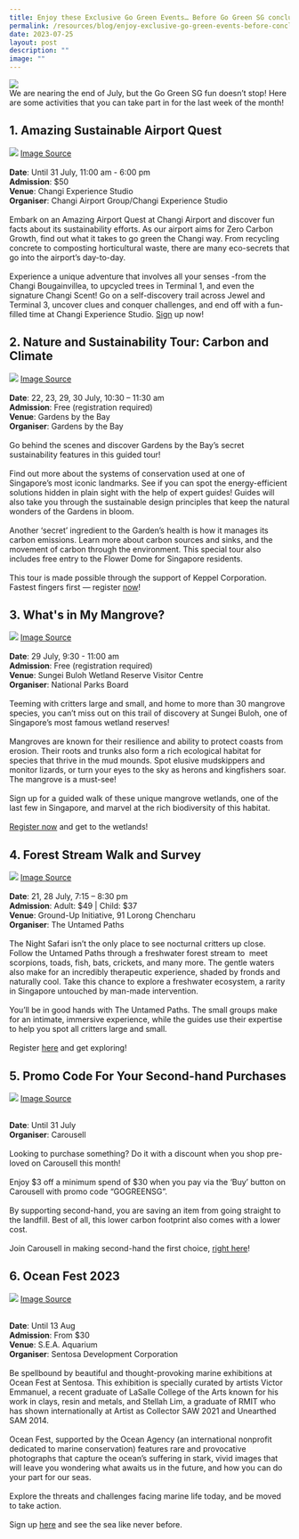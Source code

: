 ```yaml
---
title: Enjoy these Exclusive Go Green Events… Before Go Green SG concludes!
permalink: /resources/blog/enjoy-exclusive-go-green-events-before-concludes/
date: 2023-07-25
layout: post
description: ""
image: ""
---
```

![](/images/Blog/blog5banner.png)
<br>
We are nearing the end of July, but the Go Green SG fun doesn’t stop! Here are some activities that you can take part in for the last week of the month!

## 1. **Amazing Sustainable Airport Quest**<br>
![](/images/Blog/blog5-1.png)
<a target="_blank" href="https://cdlsustainability.com/climate-action/youth4climate/img_9130-2/">Image Source</a><br><br>
**Date**: Until 31 July, 11:00 am - 6:00 pm<br>
**Admission**: $50<br>
**Venue**: Changi Experience Studio<br>
**Organiser**: Changi Airport Group/Changi Experience Studio
<br><br>
Embark on an Amazing Airport Quest at Changi Airport and discover fun facts about its sustainability efforts. As our airport aims for Zero Carbon Growth, find out what it takes to go green the Changi way. From recycling concrete to composting horticultural waste, there are many eco-secrets that go into the airport’s day-to-day.
<br><br>
Experience a unique adventure that involves all your senses -from the Changi Bougainvillea, to upcycled trees in Terminal 1, and even the signature Changi Scent! Go on a self-discovery trail across Jewel and Terminal 3, uncover clues and conquer challenges, and end off with a fun-filled time at Changi Experience Studio. [Sign](https://www.gogreen.gov.sg/amazing-sustainable-airport-quest/) up now!

## 2. **Nature and Sustainability Tour: Carbon and Climate**<br>
![](/images/Blog/blog5-2.png)
<a target="_blank" href="https://www.gogreen.gov.sg/images/Tours/gbtb_carbonclimatetour.png">Image Source</a><br><br>
**Date**: 22, 23, 29, 30 July, 10:30 – 11:30 am<br>
**Admission**: Free (registration required)<br>
**Venue**: Gardens by the Bay<br>
**Organiser**: Gardens by the Bay
<br><br>
Go behind the scenes and discover Gardens by the Bay’s secret sustainability features in this guided tour!
<br><br>
Find out more about the systems of conservation used at one of Singapore’s most iconic landmarks. See if you can spot the energy-efficient solutions hidden in plain sight with the help of expert guides! Guides will also take you through the sustainable design principles that keep the natural wonders of the Gardens in bloom.
<br><br>
Another ‘secret’ ingredient to the Garden’s health is how it manages its carbon emissions. Learn more about carbon sources and sinks, and the movement of carbon through the environment. This special tour also includes free entry to the Flower Dome for Singapore residents.
<br><br>
This tour is made possible through the support of Keppel Corporation. Fastest fingers first — register [now](https://www.gogreen.gov.sg/nature-and-sustainability-tour-carbon-and-climate/)!

## 3. **What's in My Mangrove?**<br>
![](/images/Blog/blog5-3.jpeg)
<a target="_blank" href="https://www.gogreen.gov.sg/images/Tours/(new)%20whats%20in%20my%20mangrove.jpg">Image Source</a><br><br>
**Date**: 29 July, 9:30 - 11:00 am<br>
**Admission**: Free (registration required)<br>
**Venue**: Sungei Buloh Wetland Reserve Visitor Centre<br>
**Organiser**: National Parks Board
<br><br>
Teeming with critters large and small, and home to more than 30 mangrove species, you can’t miss out on this trail of discovery at Sungei Buloh, one of Singapore’s most famous wetland reserves!
<br><br>
Mangroves are known for their resilience and ability to protect coasts from erosion. Their roots and trunks also form a rich ecological habitat for species that thrive in the mud mounds. Spot elusive mudskippers and monitor lizards, or turn your eyes to the sky as herons and kingfishers soar. The mangrove is a must-see!
<br><br>
Sign up for a guided walk of these unique mangrove wetlands, one of the last few in Singapore, and marvel at the rich biodiversity of this habitat.
<br><br>
[Register now](https://www.gogreen.gov.sg/whats-in-my-mangrove/) and get to the wetlands!

## 4. **Forest Stream Walk and Survey**<br>
![](/images/Blog/blog5-4.jpeg)
<a target="_blank" href="https://www.gogreen.gov.sg/images/Tours/forest%20stream%20walk%20(new).jpg">Image Source</a><br><br>
**Date**: 21, 28 July, 7:15 – 8:30 pm<br>
**Admission**: Adult: $49 | Child: $37<br>
**Venue**: Ground-Up Initiative, 91 Lorong Chencharu<br>
**Organiser**: The Untamed Paths
<br><br>
The Night Safari isn’t the only place to see nocturnal critters up close. Follow the Untamed Paths through a freshwater forest stream to&nbsp; meet scorpions, toads, fish, bats, crickets, and many more. The gentle waters also make for an incredibly therapeutic experience, shaded by fronds and naturally cool. Take this chance to explore a freshwater ecosystem, a rarity in Singapore untouched by man-made intervention.
<br><br>
You’ll be in good hands with The Untamed Paths. The small groups make for an intimate, immersive experience, while the guides use their expertise to help you spot all critters large and small.
<br><br>
Register [here](https://www.gogreen.gov.sg/forest-stream-walk-and-survey/) and get exploring!

## 5. **Promo Code For Your Second-hand Purchases**<br>
![](/images/Blog/blog5-5.jpeg)
<a target="_blank" href="https://www.gogreen.gov.sg/images/Challenges%20&amp;%20Deals/carousell.jpg">Image Source</a><br><br>

**Date**: Until 31 July<br>
**Organiser**: Carousell
<br><br>
Looking to purchase something? Do it with a discount when you shop pre-loved on Carousell this month!
<br><br>
Enjoy $3 off a minimum spend of $30 when you pay via the ‘Buy’ button on Carousell with promo code “GOGREENSG”.
<br><br>
By supporting second-hand, you are saving an item from going straight to the landfill. Best of all, this lower carbon footprint also comes with a lower cost.
<br><br>
Join Carousell in making second-hand the first choice, [right here](https://www.gogreen.gov.sg/carousell-promo-code/)!

## 6. **Ocean Fest 2023**<br>
![](/images/Blog/blog5-6.png)
<a target="_blank" href="https://www.rwsentosa.com/-/jssmedia/project/non-gaming/rwsentosa/promotions/2023/attractions/seaa/ocean-fest/ocean-fest\_bold-beauty\_thumbnails-750x422.jpg">Image Source</a><br><br>

**Date**: Until 13 Aug<br>
**Admission**: From $30<br>
**Venue**: S.E.A. Aquarium<br>
**Organiser**: Sentosa Development Corporation
<br><br>
Be spellbound by beautiful and thought-provoking marine exhibitions at Ocean Fest at Sentosa. This exhibition is specially curated by artists Victor Emmanuel, a recent graduate of LaSalle College of the Arts known for his work in clays, resin and metals, and Stellah Lim, a graduate of RMIT who has shown internationally at Artist as Collector SAW 2021 and Unearthed SAM 2014.
<br><br>
Ocean Fest, supported by the Ocean Agency (an international nonprofit dedicated to marine conservation) features rare and provocative photographs that capture the ocean’s suffering in stark, vivid images that will leave you wondering what awaits us in the future, and how you can do your part for our seas.
<br><br>
Explore the threats and challenges facing marine life today, and be moved to take action.
<br><br>
Sign up [here](https://www.gogreen.gov.sg/ocean-fest/) and see the sea like never before.